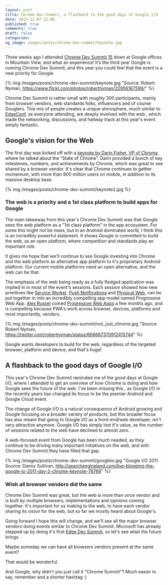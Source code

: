 ```yaml
---
layout: post
title: Chrome Dev Summit, a flashback to the good days of Google I/O
date: 2015-12-07 12:00
published: true
comments: true
draft: false
categories:
og_image: images/posts/chrome-dev-summit/keynote.jpg
---
```



Three weeks ago I attended [Chrome Dev Summit 15](https://developer.chrome.com/devsummit) down at Google offices in Mountain View, and what an experience! It’s the third year Google is running Chrome Dev Summit, and this year you could feel that the event is a new priority for Google.

{% img /images/posts/chrome-dev-summit/keynote.jpg "Source: Robert Nyman, https://www.flickr.com/photos/robertnyman/22956167599/" %}

<!--more-->

Chrome Dev Summit is rather small with roughly 300 participants, mainly from browser vendors, web standards folks, influencers and of course Googlers. This mix of people creates a unique atmosphere, much similar to [EdgeConf](https://edgeconf.com/), as everyone attending, are deeply involved with the web., which made the networking, discussions, and hallway track at this year's event simply fantastic.

## Google's vision for the Web

The first day was kicked off with a [keynote by Darin Fisher, VP of Chrome](https://www.youtube.com/watch?list=PLNYkxOF6rcICcHeQY02XLvoGL34rZFWZn&v=m2a9hlUFRhg), where he talked about the “State of Chrome”. Darin provided a bunch of key milestones, numbers, and achievements by Chrome, which was great to see shared by a browser vendor. It's clear that Chrome continues to gather momentum, with more than 800 million users on mobile, in addition to its massive desktop base.

{% img /images/posts/chrome-dev-summit/keynote2.jpg %}

### The web is a priority and a 1st class platform to build apps for Google

The main takeaway from this year's Chrome Dev Summit was that Google sees the web platform as a "1st class platform" in the app ecosystem. For some this might not be news, but in an Android dominated world, I think this is an incredibly powerful statement. It shows Google is committed to build the web, as an open platform, where competition and standards play an important role.

It gives me hope that we'll continue to see Google investing into Chrome and the web platform as alternative app platform to it's proprietary Android platform. Our current mobile platforms need an open alternative, and the web can be that.

The emphasis of the web being ready as a fully fledged application was implied in in most of the event's sessions. Each session showed how new primitives like [Service Worker](http://www.html5rocks.com/en/tutorials/service-worker/introduction/), [Push Notifications]( https://developers.google.com/web/updates/2015/03/push-notifications-on-the-open-web?hl=en) and [Physical Web](https://google.github.io/physical-web/), can be put together in into an incredibly compelling app model named Progressive Web App. [Alex Russel](https://twitter.com/slightlylate) coined [Progressive Web Apps](https://infrequently.org/2015/06/progressive-apps-escaping-tabs-without-losing-our-soul/) a few months ago, and is compelling because PWA's work across browser, devices, platforms and most importantly, vendors.

{% img /images/posts/chrome-dev-summit/not_just_chrome.jpg "Source: Robert Nyman, https://twitter.com/robertnyman/status/666667370912415744" %}

Google wants developers to build for the web, regardless of the targeted browser, platform and device, and that's huge!

## A flashback to the good days of Google I/O

This year's Chrome Dev Summit reminded me of the good days at Google I/O, where I attended to get an overview of how Chrome is doing and how Google sees the future of the web. I've been missing this., as Google I/O in the recently years has changed its focus to be the premier Android and Google Cloud event. 

The change of Google I/O is a natural consequence of Android growing and Google focusing on a broader variety of products, but this broader focus has also meant that going to Google I/O as a front-end/web developer, isn't very attractive anymore. Google I/O has simply lost it's value, as the number of sessions related to the web have declined to almost zero.

A web-focused event from Google has been much needed, as they continue to be driving many important initiatives on the web, and with Chrome Dev Summit they have filled that gap.

{% img /images/posts/chrome-dev-summit/googleio.jpg "Google I/O 2011. Source: Danny Sullivan, http://searchengineland.com/live-blogging-the-google-io-2011-day-2-chrome-keynote-76766" %}

### Wish all browser vendors did the same

Chrome Dev Summit was great, but the web is more than once vendor and is built by multiple browsers, implementations and opinions coming together. It's important for us making to the web, to have each vendor sharing its vision for the web, but so far we mostly heard about Google's.

Going forward I hope this will change, and we'll see all the major browser vendors doing events similar to Chrome Dev Summit. Microsoft has already stepped up by doing it's first [Edge Dev Summit](https://blogs.windows.com/msedgedev/2015/04/13/2015-microsoft-edge-web-summit/), so let's see what the future brings.

Maybe someday we can have all browsers vendors present at the same event?

That would be wonderful.

And Google, why didn't you just call it "Chrome Summit"? Much easier to say, remember and a shorter hashtag :)